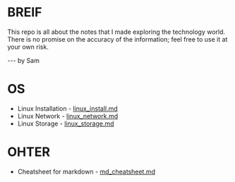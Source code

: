 # BREIF
This repo is all about the notes that I made exploring the technology world. There is no promise on the accuracy of the information; feel free to use it at your own risk.

--- by Sam

# OS
* Linux Installation - [linux_install.md](os/linux_install.md)
* Linux Network - [linux_network.md](os/linux_network.md)
* Linux Storage - [linux_storage.md](os/linux_storage.md)

# OHTER
* Cheatsheet for markdown - [md_cheatsheet.md](md_cheatsheet.md)
